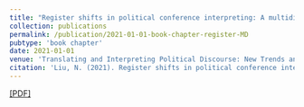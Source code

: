 ```yaml
---
title: "Register shifts in political conference interpreting: A multidimensional analysis"
collection: publications
permalink: /publication/2021-01-01-book-chapter-register-MD
pubtype: 'book chapter'
date: 2021-01-01
venue: 'Translating and Interpreting Political Discourse: New Trends and Perspectives'
citation: 'Liu, N. (2021). Register shifts in political conference interpreting: A multidimensional analysis. In J. Pan, S. L. Halverson, & J. Munday (Eds.), <i>Translating and Interpreting Political Discourse: New Trends and Perspectives</i>. Leiden: Brill.'
---
```


[[PDF]](https://drive.google.com/file/d/1WBu5M6ECi65Ub3EJyv_xKJ-ga-q_0gtT/view?usp=sharing)
